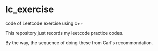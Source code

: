# lc_exercise
code of Leetcode exercise using c++

This repository just records my leetcode practice codes.

By the way, the sequence of doing these from Carl's recommondation.
